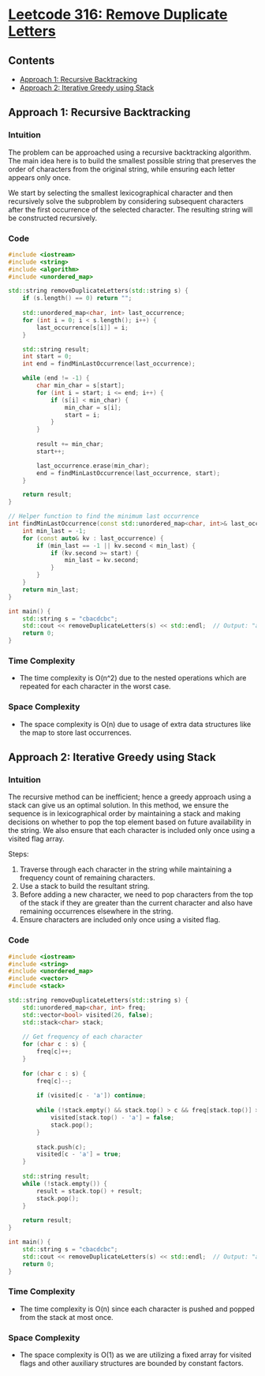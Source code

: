 # [Leetcode 316: Remove Duplicate Letters](https://leetcode.com/problems/remove-duplicate-letters/)

## Contents
- [Approach 1: Recursive Backtracking](#approach-1-recursive-backtracking)
- [Approach 2: Iterative Greedy using Stack](#approach-2-iterative-greedy-using-stack)

## Approach 1: Recursive Backtracking

### Intuition
The problem can be approached using a recursive backtracking algorithm. The main idea here is to build the smallest possible string that preserves the order of characters from the original string, while ensuring each letter appears only once.

We start by selecting the smallest lexicographical character and then recursively solve the subproblem by considering subsequent characters after the first occurrence of the selected character. The resulting string will be constructed recursively.

### Code
```cpp
#include <iostream>
#include <string>
#include <algorithm>
#include <unordered_map>

std::string removeDuplicateLetters(std::string s) {
    if (s.length() == 0) return "";
    
    std::unordered_map<char, int> last_occurrence;
    for (int i = 0; i < s.length(); i++) {
        last_occurrence[s[i]] = i;
    }

    std::string result;
    int start = 0;
    int end = findMinLastOccurrence(last_occurrence);

    while (end != -1) {
        char min_char = s[start];
        for (int i = start; i <= end; i++) {
            if (s[i] < min_char) {
                min_char = s[i];
                start = i;
            }
        }
        
        result += min_char;
        start++;

        last_occurrence.erase(min_char);
        end = findMinLastOccurrence(last_occurrence, start);
    }

    return result;
}

// Helper function to find the minimum last occurrence
int findMinLastOccurrence(const std::unordered_map<char, int>& last_occurrence, int start=0) {
    int min_last = -1;
    for (const auto& kv : last_occurrence) {
        if (min_last == -1 || kv.second < min_last) {
            if (kv.second >= start) {
                min_last = kv.second;
            }
        }
    }
    return min_last;
}

int main() {
    std::string s = "cbacdcbc";
    std::cout << removeDuplicateLetters(s) << std::endl;  // Output: "acdb"
    return 0;
}
```

### Time Complexity
- The time complexity is O(n^2) due to the nested operations which are repeated for each character in the worst case.
  
### Space Complexity
- The space complexity is O(n) due to usage of extra data structures like the map to store last occurrences.


## Approach 2: Iterative Greedy using Stack

### Intuition
The recursive method can be inefficient; hence a greedy approach using a stack can give us an optimal solution. In this method, we ensure the sequence is in lexicographical order by maintaining a stack and making decisions on whether to pop the top element based on future availability in the string. We also ensure that each character is included only once using a visited flag array. 

Steps:
1. Traverse through each character in the string while maintaining a frequency count of remaining characters.
2. Use a stack to build the resultant string.
3. Before adding a new character, we need to pop characters from the top of the stack if they are greater than the current character and also have remaining occurrences elsewhere in the string.
4. Ensure characters are included only once using a visited flag.

### Code
```cpp
#include <iostream>
#include <string>
#include <unordered_map>
#include <vector>
#include <stack>

std::string removeDuplicateLetters(std::string s) {
    std::unordered_map<char, int> freq;
    std::vector<bool> visited(26, false);
    std::stack<char> stack;
    
    // Get frequency of each character
    for (char c : s) {
        freq[c]++;
    }
    
    for (char c : s) {
        freq[c]--;
        
        if (visited[c - 'a']) continue;
        
        while (!stack.empty() && stack.top() > c && freq[stack.top()] > 0) {
            visited[stack.top() - 'a'] = false;
            stack.pop();
        }
        
        stack.push(c);
        visited[c - 'a'] = true;
    }
    
    std::string result;
    while (!stack.empty()) {
        result = stack.top() + result;
        stack.pop();
    }
    
    return result;
}

int main() {
    std::string s = "cbacdcbc";
    std::cout << removeDuplicateLetters(s) << std::endl;  // Output: "acdb"
    return 0;
}
```

### Time Complexity
- The time complexity is O(n) since each character is pushed and popped from the stack at most once.
  
### Space Complexity
- The space complexity is O(1) as we are utilizing a fixed array for visited flags and other auxiliary structures are bounded by constant factors.

